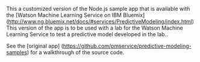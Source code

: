 This a customized version of the Node.js sample app that is available with the [Watson Machine Learning Service on IBM Bluemix] (http://www.ng.bluemix.net/docs/#services/PredictiveModeling/index.html) 
This version of the app is to be used with a lab for the Watson Machine Learning Service  to  test a predictive model developed in the lab.. 

See the [original app]  (https://github.com/pmservice/predictive-modeling-samples) for a walkthrough of the source code. 